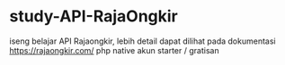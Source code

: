 # study-API-RajaOngkir
iseng belajar API Rajaongkir, lebih detail dapat dilihat pada dokumentasi  https://rajaongkir.com/
php native
akun starter / gratisan
